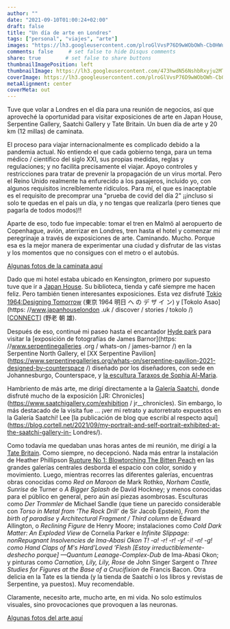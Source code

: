 ```yaml
---
author: ""
date: "2021-09-10T01:00:24+02:00"
draft: false
title: "Un día de arte en Londres"
tags: ["personal", "viajes", "arte"]
images: "https://lh3.googleusercontent.com/plroGlVvsP76D9wWObOWh-Cb0HWuf1TJVUfGE3UxgVU661c4n-GOEIVBJMEeg815WuaO62vFdxx3XtZ4h8al18W3CPhI0dYmXTLBDnIptNrsjOwz7eKALOzLkPOGMVFdm2pdWrbsDOk=w1920-h1080"
comments: false     # set false to hide Disqus comments
share: true        # set false to share buttons
thumbnailImagePosition: left
thumbnailImage: https://lh3.googleusercontent.com/473hwdN56NshbRxyju2MTfRj7sLVAtrjJG1LR2Gh6ipKVrX8swnxa2aNBxSumTMSU01xvnS8kN99ezu6a-eM7u7nNdHN_nqRO6FanxHOIm2nCSEMHBmt_DQIcxeF0CmV8FtrWnk8lmY=w1920-h1080
coverImage: https://lh3.googleusercontent.com/plroGlVvsP76D9wWObOWh-Cb0HWuf1TJVUfGE3UxgVU661c4n-GOEIVBJMEeg815WuaO62vFdxx3XtZ4h8al18W3CPhI0dYmXTLBDnIptNrsjOwz7eKALOzLkPOGMVFdm2pdWrbsDOk=w1920-h1080
metaAlignment: center
coverMeta: out
---
```


Tuve que volar a Londres en el día para una reunión de negocios, así que aproveché la oportunidad para visitar exposiciones de arte en Japan House, Serpentine Gallery, Saatchi Gallery y Tate Britain. Un buen día de arte y 20 km (12 millas) de caminata.

<!--more-->

El proceso para viajar internacionalmente es complicado debido a la pandemia actual. No entiendo el que cada gobierno tenga, para un tema médico / científico del siglo XXI, sus propias medidas, reglas y regulaciones; y no facilita precisamente el viajar. Apoyo controles y restricciones para tratar de prevenir la propagación de un virus mortal. Pero el Reino Unido realmente ha enfurecido a los pasajeros, incluido yo, con algunos requisitos increíblemente ridículos. Para mí, el que es inaceptable es el requisito de precomprar una "prueba de covid del día 2" ¡¡incluso si solo te quedas en el país un día, y no tengas que realizarla (pero tienes que pagarla de todos modos)!!

Aparte de eso, todo fue impecable: tomar el tren en Malmö al aeropuerto de Copenhague, avión, aterrizar en Londres, tren hasta el hotel y comenzar mi peregrinaje a través de exposiciones de arte. Caminando. Mucho. Porque esa es la mejor manera de experimentar una ciudad y disfrutar de las vistas y los momentos que no consigues con el metro o el autobús.

[Algunas fotos de la caminata aquí](https://photos.app.goo.gl/6CtqDrWF4RjZTemK6)

Dado que mi hotel estaba ubicado en Kensington, primero por supuesto tuve que ir a [Japan House](https://www.japanhouselondon.uk/). Su biblioteca, tienda y café siempre me hacen feliz. Pero también tienen interesantes exposiciones. Esta vez disfruté [Tokio 1964:Designing Tomorrow](https://www.japanhouselondon.uk/whats-on/2021/tokyo-1964-designing-tomorrow/) (東京 1964 明日 へ の デ ザ イ ン) y [Tokolo Asao](https: //www.japanhouselondon .uk / discover / stories / tokolo /) [[CONNECT](https://www.japanhouselondon.uk/whats-on/2021/tokolo-asao-connect-individual-and-group/)] (野老 朝 雄).

Después de eso, continué mi paseo hasta el encantador [Hyde park](https://www.royalparks.org.uk/parks/hyde-park) para visitar la [exposición de fotografías de James Barnor](https: //www.serpentinegalleries .org / whats-on / james-barnor /) en la Serpentine North Gallery, el [XX Serpentine Pavilion](https://www.serpentinegalleries.org/whats-on/serpentine-pavilion-2021-designed-by-counterspace /) diseñado por los diseñadores, con sede en Johannesburgo, Counterspace, y [la escultura Taraxos de Sophia Al-Maria](https://www.serpentinegalleries.org/whats-on/sophia-al-maria-taraxos/).

Hambriento de más arte, me dirigí directamente a la [Galería Saatchi](https://www.saatchigallery.com/), donde disfruté mucho de la exposición [JR: Chronicles](https://www.saatchigallery.com/exhibition / jr__chronicles). Sin embargo, lo más destacado de la visita fue ... ¡ver mi retrato y autorretrato expuestos en la Galería Saatchi! Lee [la publicación de blog que escribí al respecto aquí](https://blog.cortell.net/2021/09/my-portrait-and-self-portrait-exhibited-at-the-saatchi-gallery-in- Londres/).

Como todavía me quedaban unas horas antes de mi reunión, me dirigí a la [Tate Britain](https://www.tate.org.uk/visit/tate-britain). Como siempre, no decepcionó. Nada más entrar la instalación de Heather Phillipson [Rupture No 1: Blowtorching The Bitten Peach](https://www.tate.org.uk/whats-on/tate-britain/exhibition/heather-phillipson) en las grandes galerías centrales desborda el espacio con color, sonido y movimiento. Luego, mientras recorres las diferentes galerías, encuentras obras conocidas como *Red on Maroon* de Mark Rothko, *Norham Castle, Sunrise* de Turner o *A Bigger Splash* de David Hockney; y menos conocidas para el público en general, pero aún así piezas asombrosas. Esculturas como *Der Trommler* de Michael Sandle (que tiene un parecido considerable con *Torso in Metal from ‘The Rock Drill’* de Sir Jacob Epstein), *From the birth of paradise* y *Architectural Fragment / Third column* de Edward Allington, o *Reclining Figure* de Henry Moore; instalaciones como *Cold Dark Matter: An Exploded View* de Cornelia Parker e *Infinite Slippage: nonRepugnant Insolvencies de Ima-Abasi Okon T! -a! -r! -r! -y! -i! -n! -g! como Hand Claps of M's Hard’Loved ’Flesh [Estoy irreductiblemente-deshecho porque] —Quantum Leanage-Complex-Dub* de Ima-Abasi Okon; y pinturas como *Carnation, Lily, Lily, Rose* de John Singer Sargent o *Three Studies for Figures at the Base of a Crucifixion* de Francis Bacon. Otra delicia en la Tate es la tienda (y la tienda de Saatchi o los libros y revistas de Serpentine, ya puestos). Muy recomendable.

Claramente, necesito arte, mucho arte, en mi vida. No solo estímulos visuales, sino provocaciones que provoquen a las neuronas.

[Algunas fotos del arte aquí](https://photos.app.goo.gl/YUTkkVibQYXzCnCj9)
